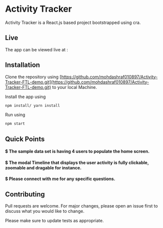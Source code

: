 # Activity Tracker

Activity Tracker is a React.js based project bootstrapped using cra.

## Live

The app can be viewed live at :  

## Installation

Clone the repository using [https://github.com/mohdashraf010897/Activity-Tracker-FTL-demo.git](https://github.com/mohdashraf010897/Activity-Tracker-FTL-demo.git) to your local Machine.

Install the app using

```bash
npm install/ yarn install
```

Run using 
```bash
npm start
```

## Quick Points

#### $ The sample data set is having 4 users to populate the home screen.
#### $ The modal Timeline that displays the user activity is fully clickable, zoomable and dragable for instance.
#### $ Please connect with me for any specific questions.



## Contributing
Pull requests are welcome. For major changes, please open an issue first to discuss what you would like to change.

Please make sure to update tests as appropriate.

